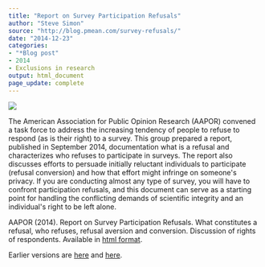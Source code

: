 ```yaml
---
title: "Report on Survey Participation Refusals"
author: "Steve Simon"
source: "http://blog.pmean.com/survey-refusals/"
date: "2014-12-23"
categories:
- "*Blog post"
- 2014
- Exclusions in research
output: html_document
page_update: complete
---
```


![](http://www.pmean.com/new-images/14/survey-refusals01.png)

<!---More--->

The American Association for Public Opinion Research (AAPOR) convened a
task force to address the increasing tendency of people to refuse to
respond (as is their right) to a survey. This group prepared a report,
published in September 2014, documentation what is a refusal and
characterizes who refuses to participate in surveys. The report also
discusses efforts to persuade initially reluctant individuals to
participate (refusal conversion) and how that effort might infringe on
someone's privacy. If you are conducting almost any type of survey, you
will have to confront participation refusals, and this document can
serve as a starting point for handling the conflicting demands of
scientific integrity and an individual's right to be left
alone.

AAPOR (2014). Report on Survey Participation Refusals. What constitutes
a refusal, who refuses, refusal aversion and conversion. Discussion of
rights of respondents. Available in [html format][aap1].

[aap1]: http://www.aapor.org/AAPORKentico/Communications/Press-Releases/Report-on-Survey-Participation-Refusals.aspx

 
Earlier versions are [here][sim1] and [here][sim2].
 
[sim1]: http://blog.pmean.com/survey-refusals/
[sim2]: http://new.pmean.com/survey-refusals/
 
